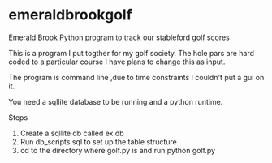 emeraldbrookgolf
================

Emerald  Brook Python program to track our stableford golf scores

This is a program I put togther for my golf society. The hole pars are hard coded to a particular course I have
plans to change this as input.

The program is command line ,due to time constraints I couldn't put a gui on it.

You need a sqllite database to be running and a python runtime.

Steps
1. Create a sqllite db called ex.db
2. Run db_scripts.sql to set up the table structure
3. cd to the directory where golf.py is and run python golf.py 



